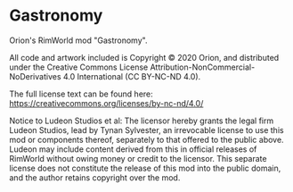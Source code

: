 # Gastronomy
Orion's RimWorld mod "Gastronomy".

All code and artwork included is Copyright © 2020 Orion, and distributed under the Creative Commons License Attribution-NonCommercial-NoDerivatives 4.0 International (CC BY-NC-ND 4.0).

The full license text can be found here:
https://creativecommons.org/licenses/by-nc-nd/4.0/

Notice to Ludeon Studios et al:
The licensor hereby grants the legal firm Ludeon Studios, lead by Tynan Sylvester, an irrevocable license to use this mod or components thereof, separately to that offered to the public above. Ludeon may include content derived from this in official releases of RimWorld without owing money or credit to the licensor. This separate license does not constitute the release of this mod into the public domain, and the author retains copyright over the mod. 
